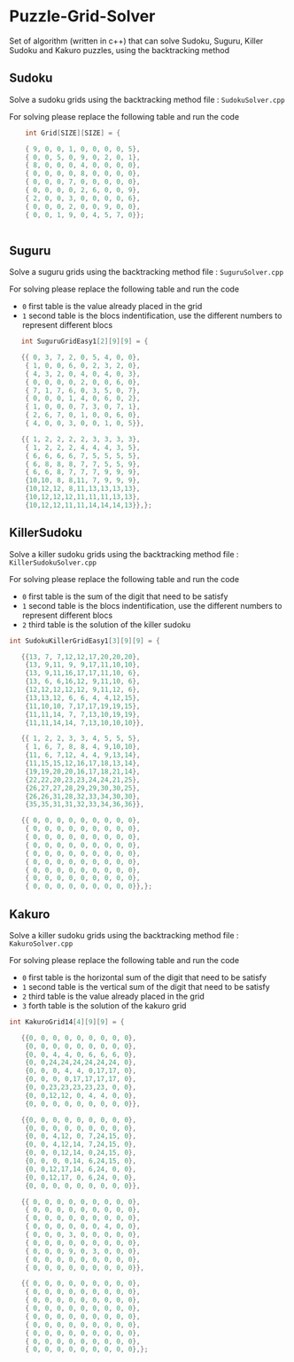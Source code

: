 # Puzzle-Grid-Solver

Set of algorithm (written in c++) that can solve Sudoku, Suguru, Killer Sudoku and Kakuro puzzles, using the backtracking method

## Sudoku 
Solve a sudoku grids using the backtracking method
file : `SudokuSolver.cpp`

For solving please replace the following table and run the code
```cpp
    int Grid[SIZE][SIZE] = {

    { 9, 0, 0, 1, 0, 0, 0, 0, 5},
    { 0, 0, 5, 0, 9, 0, 2, 0, 1},
    { 8, 0, 0, 0, 4, 0, 0, 0, 0},
    { 0, 0, 0, 0, 8, 0, 0, 0, 0},
    { 0, 0, 0, 7, 0, 0, 0, 0, 0},
    { 0, 0, 0, 0, 2, 6, 0, 0, 9},
    { 2, 0, 0, 3, 0, 0, 0, 0, 6},
    { 0, 0, 0, 2, 0, 0, 9, 0, 0},
    { 0, 0, 1, 9, 0, 4, 5, 7, 0}};
                 
```

## Suguru
Solve a suguru grids using the backtracking method
file : `SuguruSolver.cpp`

For solving please replace the following table and run the code
* `0` first table is the value already placed in the grid
* `1` second table is the blocs indentification, use the different numbers to represent different blocs
  
```cpp
   int SuguruGridEasy1[2][9][9] = {

   {{ 0, 3, 7, 2, 0, 5, 4, 0, 0},
    { 1, 0, 0, 6, 0, 2, 3, 2, 0},
    { 4, 3, 2, 0, 4, 0, 4, 0, 3},
    { 0, 0, 0, 0, 2, 0, 0, 6, 0},
    { 7, 1, 7, 6, 0, 3, 5, 0, 7},
    { 0, 0, 0, 1, 4, 0, 6, 0, 2},
    { 1, 0, 0, 0, 7, 3, 0, 7, 1},
    { 2, 6, 7, 0, 1, 0, 0, 6, 0},
    { 4, 0, 0, 3, 0, 0, 1, 0, 5}},

   {{ 1, 2, 2, 2, 2, 3, 3, 3, 3},
    { 1, 2, 2, 2, 4, 4, 4, 3, 5},
    { 6, 6, 6, 6, 7, 5, 5, 5, 5},
    { 6, 8, 8, 8, 7, 7, 5, 5, 9},
    { 6, 6, 8, 7, 7, 7, 9, 9, 9},
    {10,10, 8, 8,11, 7, 9, 9, 9},
    {10,12,12, 8,11,13,13,13,13},
    {10,12,12,12,11,11,11,13,13},
    {10,12,12,11,11,14,14,14,13}},};
```

## KillerSudoku
Solve a killer sudoku grids using the backtracking method
file : `KillerSudokuSolver.cpp`

For solving please replace the following table and run the code
* `0` first table is the sum of the digit that need to be satisfy
* `1` second table is the blocs indentification, use the different numbers to represent different blocs
* `2` third table is the solution of the killer sudoku
  
```cpp
int SudokuKillerGridEasy1[3][9][9] = {

   {{13, 7, 7,12,12,17,20,20,20},
    {13, 9,11, 9, 9,17,11,10,10},
    {13, 9,11,16,17,17,11,10, 6},
    {13, 6, 6,16,12, 9,11,10, 6},
    {12,12,12,12,12, 9,11,12, 6},
    {13,13,12, 6, 6, 4, 4,12,15},
    {11,10,10, 7,17,17,19,19,15},
    {11,11,14, 7, 7,13,10,19,19},
    {11,11,14,14, 7,13,10,10,10}},

   {{ 1, 2, 2, 3, 3, 4, 5, 5, 5},
    { 1, 6, 7, 8, 8, 4, 9,10,10},
    {11, 6, 7,12, 4, 4, 9,13,14},
    {11,15,15,12,16,17,18,13,14},
    {19,19,20,20,16,17,18,21,14},
    {22,22,20,23,23,24,24,21,25},
    {26,27,27,28,29,29,30,30,25},
    {26,26,31,28,32,33,34,30,30},
    {35,35,31,31,32,33,34,36,36}},

   {{ 0, 0, 0, 0, 0, 0, 0, 0, 0},
    { 0, 0, 0, 0, 0, 0, 0, 0, 0},
    { 0, 0, 0, 0, 0, 0, 0, 0, 0},
    { 0, 0, 0, 0, 0, 0, 0, 0, 0},
    { 0, 0, 0, 0, 0, 0, 0, 0, 0},
    { 0, 0, 0, 0, 0, 0, 0, 0, 0},
    { 0, 0, 0, 0, 0, 0, 0, 0, 0},
    { 0, 0, 0, 0, 0, 0, 0, 0, 0},
    { 0, 0, 0, 0, 0, 0, 0, 0, 0}},};
```

## Kakuro
Solve a killer sudoku grids using the backtracking method
file : `KakuroSolver.cpp`

For solving please replace the following table and run the code
* `0` first table is the horizontal sum of the digit that need to be satisfy
* `1` second table is the vertical sum of the digit that need to be satisfy
* `2` third table is the value already placed in the grid
* `3` forth table is the solution of the kakuro grid

```cpp
int KakuroGrid14[4][9][9] = {

   {{0, 0, 0, 0, 0, 0, 0, 0, 0},
    {0, 0, 0, 0, 0, 0, 0, 0, 0},
    {0, 0, 4, 4, 0, 6, 6, 6, 0},
    {0, 0,24,24,24,24,24,24, 0},
    {0, 0, 0, 4, 4, 0,17,17, 0},
    {0, 0, 0, 0,17,17,17,17, 0},
    {0, 0,23,23,23,23,23, 0, 0},
    {0, 0,12,12, 0, 4, 4, 0, 0},
    {0, 0, 0, 0, 0, 0, 0, 0, 0}},

   {{0, 0, 0, 0, 0, 0, 0, 0, 0},
    {0, 0, 0, 0, 0, 0, 0, 0, 0},
    {0, 0, 4,12, 0, 7,24,15, 0},
    {0, 0, 4,12,14, 7,24,15, 0},
    {0, 0, 0,12,14, 0,24,15, 0},
    {0, 0, 0, 0,14, 6,24,15, 0},
    {0, 0,12,17,14, 6,24, 0, 0},
    {0, 0,12,17, 0, 6,24, 0, 0},
    {0, 0, 0, 0, 0, 0, 0, 0, 0}},

   {{ 0, 0, 0, 0, 0, 0, 0, 0, 0},
    { 0, 0, 0, 0, 0, 0, 0, 0, 0},
    { 0, 0, 0, 0, 0, 0, 0, 0, 0},
    { 0, 0, 0, 0, 0, 0, 4, 0, 0},
    { 0, 0, 0, 3, 0, 0, 0, 0, 0},
    { 0, 0, 0, 0, 0, 0, 0, 0, 0},
    { 0, 0, 0, 9, 0, 3, 0, 0, 0},
    { 0, 0, 0, 0, 0, 0, 0, 0, 0},
    { 0, 0, 0, 0, 0, 0, 0, 0, 0}},

   {{ 0, 0, 0, 0, 0, 0, 0, 0, 0},
    { 0, 0, 0, 0, 0, 0, 0, 0, 0},
    { 0, 0, 0, 0, 0, 0, 0, 0, 0},
    { 0, 0, 0, 0, 0, 0, 0, 0, 0},
    { 0, 0, 0, 0, 0, 0, 0, 0, 0},
    { 0, 0, 0, 0, 0, 0, 0, 0, 0},
    { 0, 0, 0, 0, 0, 0, 0, 0, 0},
    { 0, 0, 0, 0, 0, 0, 0, 0, 0},
    { 0, 0, 0, 0, 0, 0, 0, 0, 0},};

```
